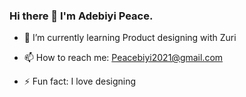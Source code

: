 ### Hi there 👋 I'm Adebiyi Peace. 


- 🌱 I’m currently learning Product designing with Zuri

- 📫 How to reach me: Peacebiyi2021@gmail.com 
- ⚡ Fun fact: I love designing
